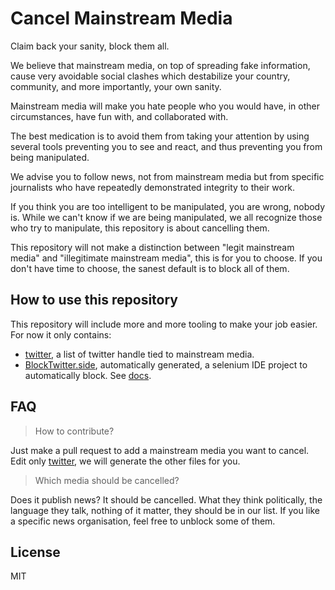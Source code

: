 # Cancel Mainstream Media

Claim back your sanity, block them all.

We believe that mainstream media, on top of spreading fake information, cause very avoidable social clashes which destabilize your country, community, and more importantly, your own sanity.

Mainstream media will make you hate people who you would have, in other circumstances, have fun with, and collaborated with.

The best medication is to avoid them from taking your attention by using several tools preventing you to see and react, and thus preventing you from being manipulated.

We advise you to follow news, not from mainstream media but from specific journalists who have repeatedly demonstrated integrity to their work.

If you think you are too intelligent to be manipulated, you are wrong, nobody is. While we can't know if we are being manipulated, we all recognize those who try to manipulate, this repository is about cancelling them.

This repository will not make a distinction between "legit mainstream media" and "illegitimate mainstream media", this is for you to choose. If you don't have time to choose, the sanest default is to block all of them.

## How to use this repository

This repository will include more and more tooling to make your job easier. For now it only contains:

* [twitter](twitter.md), a list of twitter handle tied to mainstream media.
* [BlockTwitter.side](BlockTwitter.side), automatically generated, a selenium IDE project to automatically block. See [docs](docs/BlockTwitter.md).

## FAQ

> How to contribute?

Just make a pull request to add a mainstream media you want to cancel.
Edit only [twitter](twitter.md), we will generate the other files for you.

> Which media should be cancelled?

Does it publish news? It should be cancelled.
What they think politically, the language they talk, nothing of it matter, they should be in our list.
If you like a specific news organisation, feel free to unblock some of them.

## License

MIT
